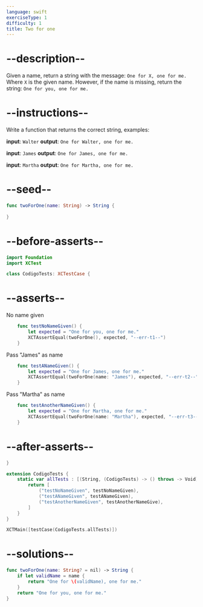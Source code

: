 ```yaml
---
language: swift
exerciseType: 1
difficulty: 1
title: Two for one
---
```


# --description--

Given a name, return a string with the message:
`One for X, one for me.`
Where `X` is the given name.
However, if the name is missing, return the string:
`One for you, one for me.`

# --instructions--

Write a function that returns the correct string, examples:

**input**: `Walter`
**output**: `One for Walter, one for me.`

**input**: `James`
**output**: `One for James, one for me.`

**input**: `Martha`
**output**: `One for Martha, one for me.`

# --seed--

```swift
func twoForOne(name: String) -> String {
    
}
```

# --before-asserts--

```swift
import Foundation
import XCTest

class CodigoTests: XCTestCase {
```

# --asserts--

No name given

```swift
    func testNoNameGiven() {
        let expected = "One for you, one for me."
        XCTAssertEqual(twoForOne(), expected, "--err-t1--")
    }
```

Pass "James" as name

```swift
    func testANameGiven() {
        let expected = "One for James, one for me."
        XCTAssertEqual(twoForOne(name: "James"), expected, "--err-t2--")
    }
```

Pass "Martha" as name

```swift
    func testAnotherNameGiven() {
        let expected = "One for Martha, one for me."
        XCTAssertEqual(twoForOne(name: "Martha"), expected, "--err-t3--")
    }
```

# --after-asserts--

```swift
}

extension CodigoTests {
    static var allTests : [(String, (CodigoTests) -> () throws -> Void)] {
        return [
            ("testNoNameGiven", testNoNameGiven),
            ("testANameGiven", testANameGiven),
            ("testAnotherNameGiven", testAnotherNameGive),
        ]
    }
}

XCTMain([testCase(CodigoTests.allTests)])
```

# --solutions--

```swift
func twoForOne(name: String? = nil) -> String {
    if let validName = name {
    	return "One for \(validName), one for me."
	}
    return "One for you, one for me."
}
```



